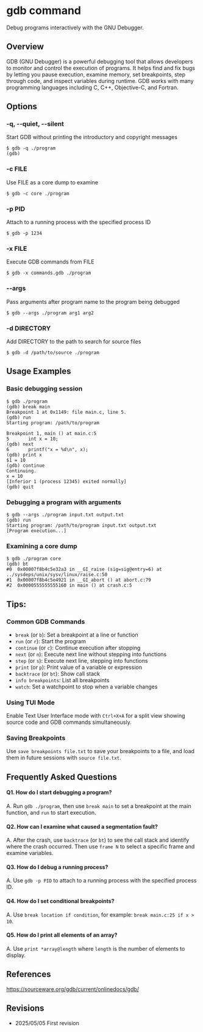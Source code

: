 # gdb command

Debug programs interactively with the GNU Debugger.

## Overview

GDB (GNU Debugger) is a powerful debugging tool that allows developers to monitor and control the execution of programs. It helps find and fix bugs by letting you pause execution, examine memory, set breakpoints, step through code, and inspect variables during runtime. GDB works with many programming languages including C, C++, Objective-C, and Fortran.

## Options

### **-q, --quiet, --silent**

Start GDB without printing the introductory and copyright messages

```console
$ gdb -q ./program
(gdb)
```

### **-c FILE**

Use FILE as a core dump to examine

```console
$ gdb -c core ./program
```

### **-p PID**

Attach to a running process with the specified process ID

```console
$ gdb -p 1234
```

### **-x FILE**

Execute GDB commands from FILE

```console
$ gdb -x commands.gdb ./program
```

### **--args**

Pass arguments after program name to the program being debugged

```console
$ gdb --args ./program arg1 arg2
```

### **-d DIRECTORY**

Add DIRECTORY to the path to search for source files

```console
$ gdb -d /path/to/source ./program
```

## Usage Examples

### Basic debugging session

```console
$ gdb ./program
(gdb) break main
Breakpoint 1 at 0x1149: file main.c, line 5.
(gdb) run
Starting program: /path/to/program 

Breakpoint 1, main () at main.c:5
5       int x = 10;
(gdb) next
6       printf("x = %d\n", x);
(gdb) print x
$1 = 10
(gdb) continue
Continuing.
x = 10
[Inferior 1 (process 12345) exited normally]
(gdb) quit
```

### Debugging a program with arguments

```console
$ gdb --args ./program input.txt output.txt
(gdb) run
Starting program: /path/to/program input.txt output.txt
[Program execution...]
```

### Examining a core dump

```console
$ gdb ./program core
(gdb) bt
#0  0x00007f8b4c5e32a3 in __GI_raise (sig=sig@entry=6) at ../sysdeps/unix/sysv/linux/raise.c:50
#1  0x00007f8b4c5e4921 in __GI_abort () at abort.c:79
#2  0x0000555555555160 in main () at crash.c:5
```

## Tips:

### Common GDB Commands

- `break` (or `b`): Set a breakpoint at a line or function
- `run` (or `r`): Start the program
- `continue` (or `c`): Continue execution after stopping
- `next` (or `n`): Execute next line without stepping into functions
- `step` (or `s`): Execute next line, stepping into functions
- `print` (or `p`): Print value of a variable or expression
- `backtrace` (or `bt`): Show call stack
- `info breakpoints`: List all breakpoints
- `watch`: Set a watchpoint to stop when a variable changes

### Using TUI Mode

Enable Text User Interface mode with `Ctrl+X+A` for a split view showing source code and GDB commands simultaneously.

### Saving Breakpoints

Use `save breakpoints file.txt` to save your breakpoints to a file, and load them in future sessions with `source file.txt`.

## Frequently Asked Questions

#### Q1. How do I start debugging a program?
A. Run `gdb ./program`, then use `break main` to set a breakpoint at the main function, and `run` to start execution.

#### Q2. How can I examine what caused a segmentation fault?
A. After the crash, use `backtrace` (or `bt`) to see the call stack and identify where the crash occurred. Then use `frame N` to select a specific frame and examine variables.

#### Q3. How do I debug a running process?
A. Use `gdb -p PID` to attach to a running process with the specified process ID.

#### Q4. How do I set conditional breakpoints?
A. Use `break location if condition`, for example: `break main.c:25 if x > 10`.

#### Q5. How do I print all elements of an array?
A. Use `print *array@length` where `length` is the number of elements to display.

## References

https://sourceware.org/gdb/current/onlinedocs/gdb/

## Revisions

- 2025/05/05 First revision